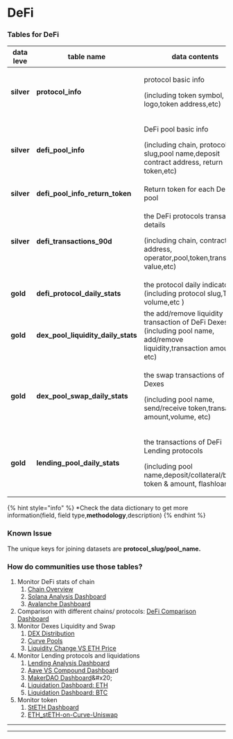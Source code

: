 # DeFi

### **Tables for DeFi**

| data leve  | table name                             | data contents                                                                                                                               | data dictionary                                                                                                                      |
| ---------- | -------------------------------------- | ------------------------------------------------------------------------------------------------------------------------------------------- | ------------------------------------------------------------------------------------------------------------------------------------ |
| **silver** | **protocol\_info**                     | <p>protocol basic info</p><p> (including token symbol, logo,token address,etc)</p>                                                          | [**data dictionary>**](https://www.footprint.network/@Footprint/Table-Info-Dashboard?table\_name=protocol\_info)                     |
| **silver** | **defi\_pool\_info**                   | <p>DeFi pool basic info</p><p>(including chain, protocol slug,pool name,deposit contract address, return token,etc)</p>                     | [**data dictionary>**](https://www.footprint.network/@Footprint/Table-Info-Dashboard?table\_name=defi\_pool\_info)                   |
| **silver** | **defi\_pool\_info\_return\_token**    | Return token for each DeFi pool                                                                                                             | [**data dictionary>**](https://www.footprint.network/@Footprint/Table-Info-Dashboard?table\_name=defi\_pool\_info\_return\_token)    |
| **silver** | **defi\_transactions\_90d**            | <p>the DeFi protocols transaction details </p><p>(including chain, contract address, operator,pool,token,transaction value,etc)</p>         | [**data dictionary>**](https://www.footprint.network/@Footprint/Table-Info-Dashboard?table\_name=defi\_transactions\_90d)            |
| **gold**   | **defi\_protocol\_daily\_stats**       | the protocol daily indicators (including protocol slug,TVL, volume,etc )                                                                    | [**data dictionary>**](https://www.footprint.network/@Footprint/Table-Info-Dashboard?table\_name=defi\_protocol\_daily\_stats)       |
| **gold**   | **dex\_pool\_liquidity\_daily\_stats** | the add/remove liquidity transaction of DeFi Dexes (including pool name, add/remove liquidity,transaction amount, etc)                      | [**data dictionary>**](https://www.footprint.network/@Footprint/Table-Info-Dashboard?table\_name=dex\_pool\_liquidity\_daily\_stats) |
| **gold**   | **dex\_pool\_swap\_daily\_stats**      | <p>the swap transactions of DeFi Dexes </p><p>(including pool name, send/receive token,transaction amount,volume, etc)</p>                  | [**data dictionary>**](https://www.footprint.network/@Footprint/Table-Info-Dashboard?table\_name=dex\_pool\_swap\_daily\_stats)      |
| **gold**   | **lending\_pool\_daily\_stats**        | <p>the transactions of DeFi Lending protocols</p><p> (including pool name,deposit/collateral/borrow token &#x26; amount, flashloan,etc)</p> | [**data dictionary>**](https://www.footprint.network/@Footprint/Table-Info-Dashboard?table\_name=lending\_pool\_daily\_stats)        |

{% hint style="info" %}
\*Check the data dictionary to get more information(field, field type,**methodology**,description)&#x20;
{% endhint %}



### Known Issue

The unique keys for joining datasets are **protocol\_slug/pool\_name.**



### How do communities use those tables?&#x20;

1. Monitor DeFi stats of chain
   1. [Chain Overview ](https://www.footprint.network/guest/dashboard/35dfdf0f-5c59-4504-9907-7374eae92981?date\_filter=past90days)
   2. [Solana Analysis Dashboard ](https://www.footprint.network/guest/dashboard/e22e8f10-57e5-4ce8-bb34-aa8d1c65bbe1?date\_filter=2021-02-28\~)
   3. [Avalanche Dashboard](https://www.footprint.network/guest/dashboard/96093ae3-60a9-4fef-a4d3-6cb27c239f78?date=past360days)
2. Comparison with different chains/ protocols: [DeFi Comparison Dashboard ](https://www.footprint.network/guest/dashboard/f9786627-920e-4a57-9097-3ee2ca502736?time=past30days\&token1=aave\&token2=sushiswap)
3. Monitor Dexes Liquidity and Swap&#x20;
   1. [DEX Distribution ](https://www.footprint.network/guest/dashboard/cfae1cb0-2809-40cc-b5af-2ec16cadabd0)
   2. [Curve Pools ](https://www.footprint.network/guest/dashboard/a955803b-adbc-45ab-baee-61b233319f2c?date=past60days\&project=Curve)
   3. [Liquidity Change VS ETH Price](https://www.footprint.network/guest/dashboard/f15a0434-3481-46c0-96ef-a311ae2dde14)
4. Monitor Lending protocols and liquidations&#x20;
   1. [Lending Analysis Dashboard ](https://www.footprint.network/guest/dashboard/fcc3f337-d039-4e8b-8524-71e767e77082?date=past90days\&protocol\_slug=aave\&symbol=aave)
   2. [Aave VS Compound Dashboar](https://www.footprint.network/guest/dashboard/9819c526-4bc6-4b58-9f30-70ee2401994a)d&#x20;
   3. [MakerDAO Dashboard](https://www.footprint.network/guest/dashboard/6f1c3dfc-2a95-41a6-aca5-d621340de540?date\_filter=past6months\~)&#x20;
   4. [Liquidation Dashboard: ETH](https://www.footprint.network/guest/dashboard/8c1242d1-e677-424f-b11d-1796decb9986?date\_filter=past60days)&#x20;
   5. [Liquidation Dashboard: BTC ](https://www.footprint.network/guest/dashboard/6f6d6f35-6173-479b-85d6-7b998c3ed06e?date\_filter=past30days)
5. Monitor token&#x20;
   1. [StETH Dashboard](https://www.footprint.network/guest/dashboard/ccf6f47f-c1a5-46cf-8bba-caabb89287be?token\_symbol=steth\&date=past90days)&#x20;
   2. [ETH\_stETH-on-Curve-Uniswap](https://www.footprint.network/guest/dashboard/0a008f14-b6cf-44d4-9b0e-47b96a0dd9b9)

****

****
